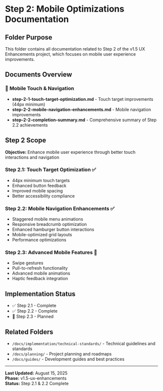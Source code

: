 # Step 2: Mobile Optimizations Documentation

## Folder Purpose
This folder contains all documentation related to Step 2 of the v1.5 UX Enhancements project, which focuses on mobile user experience improvements.

## Documents Overview

### 📱 **Mobile Touch & Navigation**
- **step-2-1-touch-target-optimization.md** - Touch target improvements (44px minimum)
- **step-2-2-mobile-navigation-enhancements.md** - Mobile navigation improvements
- **step-2-2-completion-summary.md** - Comprehensive summary of Step 2.2 achievements

## Step 2 Scope
**Objective:** Enhance mobile user experience through better touch interactions and navigation

### Step 2.1: Touch Target Optimization ✅
- 44px minimum touch targets
- Enhanced button feedback
- Improved mobile spacing
- Better accessibility compliance

### Step 2.2: Mobile Navigation Enhancements ✅  
- Staggered mobile menu animations
- Responsive breadcrumb optimization
- Enhanced hamburger button interactions
- Mobile-optimized grid layouts
- Performance optimizations

### Step 2.3: Advanced Mobile Features 🔄
- Swipe gestures
- Pull-to-refresh functionality
- Advanced mobile animations
- Haptic feedback integration

## Implementation Status
- ✅ Step 2.1 - Complete
- ✅ Step 2.2 - Complete  
- 🔄 Step 2.3 - Planned

## Related Folders
- `/docs/implementation/technical-standards/` - Technical guidelines and standards
- `/docs/planning/` - Project planning and roadmaps
- `/docs/guides/` - Development guides and best practices

---
**Last Updated:** August 15, 2025  
**Phase:** v1.5-ux-enhancements  
**Status:** Step 2.1 & 2.2 Complete
